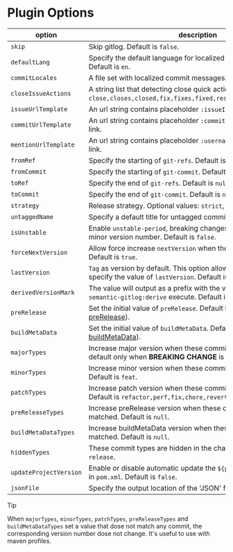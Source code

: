 # Plugin Options

| option | description |
| ------ | ----------- |
| `skip` | Skip gitlog. Default is `false`. |
| `defaultLang` | Specify the default language for localized commit messages. Default is `en`. |
| `commitLocales` | A file set with localized commit messages. Default is `null`. |
| `closeIssueActions` | A string list that detecting close quick actions. Default is `close,closes,closed,fix,fixes,fixed,resolve,resolves,resolved`. |
| `issueUrlTemplate` | An url string contains placeholder `:issueId` to construct issue link. |
| `commitUrlTemplate` | An url string contains placeholder `:commitId` to construct commit link. |
| `mentionUrlTemplate` | An url string contains placeholder `:username` to construct mention link. |
| `fromRef` | Specify the starting of `git-refs`. Default is `null`. |
| `fromCommit` | Specify the starting of `git-commit`. Default is `null`. |
| `toRef` | Specify the end of `git-refs`. Default is `null`. |
| `toCommit` | Specify the end of `git-commit`. Default is `null`. |
| `strategy` | Release strategy. Optional values: `strict`, `slow`. Default is `strict`. |
| `untaggedName` | Specify a default title for untagged commits. Default is `Unreleased`. |
| `isUnstable` | Enable `unstable-period`, breaking changes only increases the minor version number. Default is `false`. |
| `forceNextVersion` | Allow force increase `nextVersion` when the version dose not grow. Default is `true`. |
| `lastVersion` | `Tag` as version by default. This option allows you to manually specify the value of `lastVersion`. Default is `0.1.0`. |
| `derivedVersionMark` | The value will output as a prefix with the version number when `semantic-gitlog:derive` execute. Default is `null`. |
| `preRelease` | Set the initial value of `preRelease`. Default is `null`([Understand preRelease](https://github.com/skuzzle/semantic-version#usage)).  |
| `buildMetaData` | Set the initial value of `buildMetaData`. Default is `null`([Understand buildMetaData](https://github.com/skuzzle/semantic-version#usage)). |
| `majorTypes` | Increase major version when these commit types are matched. By default only when **BREAKING CHANGE** is discovered. |
| `minorTypes` | Increase minor version when these commit types are matched. Default is `feat`. |
| `patchTypes` | Increase patch version when these commit types are matched. Default is `refactor,perf,fix,chore,revert,docs,build`. |
| `preReleaseTypes` | Increase preRelease version when these commit types are matched. Default is `null`. |
| `buildMetaDataTypes` | Increase buildMetaData version when these commit types are matched. Default is `null`. |
| `hiddenTypes` | These commit types are hidden in the changelog. Default is `release`. |
| `updateProjectVersion` | Enable or disable automatic update the `${project.version}` value in `pom.xml`. Default is `false`. |
| `jsonFile` | Specify the output location of the 'JSON' file. Default is `null`. |

> [!TIP]
> When `majorTypes`, `minorTypes`, `patchTypes`, `preReleaseTypes` and `buildMetaDataTypes` set a value that dose not match any commit, the corresponding version number dose not change.
> It's useful to use with maven profiles.
